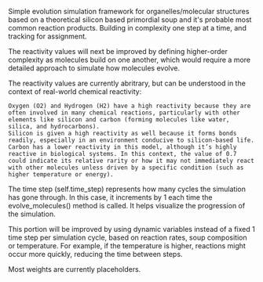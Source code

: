 Simple evolution simulation framework for organelles/molecular structures based on a theoretical silicon based primordial soup and it's probable most common reaction products. Building in complexity one step at a time, and tracking for assignment. 

The reactivity values will next be improved by defining higher-order complexity as molecules build on one another, which would require a more detailed approach to simulate how molecules evolve.

The reactivity values are currently abritrary, but can be understood in the context of real-world chemical reactivity:

    Oxygen (O2) and Hydrogen (H2) have a high reactivity because they are often involved in many chemical reactions, particularly with other elements like silicon and carbon (forming molecules like water, silica, and hydrocarbons).
    Silicon is given a high reactivity as well because it forms bonds readily, especially in an environment conducive to silicon-based life.
    Carbon has a lower reactivity in this model, although it’s highly reactive in biological systems. In this context, the value of 0.7 could indicate its relative rarity or how it may not immediately react with other molecules unless driven by a specific condition (such as higher temperature or energy).
    
The time step (self.time_step) represents how many cycles the simulation has gone through. In this case, it increments by 1 each time the evolve_molecules() method is called. It helps visualize the progression of the simulation.

This portion will be improved by using dynamic variables instead of a fixed 1 time step per simulation cycle, based on reaction rates, soup composition or temperature. For example, if the temperature is higher, reactions might occur more quickly, reducing the time between steps.

Most weights are currently placeholders.
